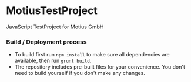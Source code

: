 # MotiusTestProject
JavaScript TestProject for Motius GmbH

### Build / Deployment process

* To build first run `npm install` to make sure all dependencies are available, then run `grunt build`.
* The repository includes pre-built files for your convenience.
You don't need to build yourself if you don't make any changes.